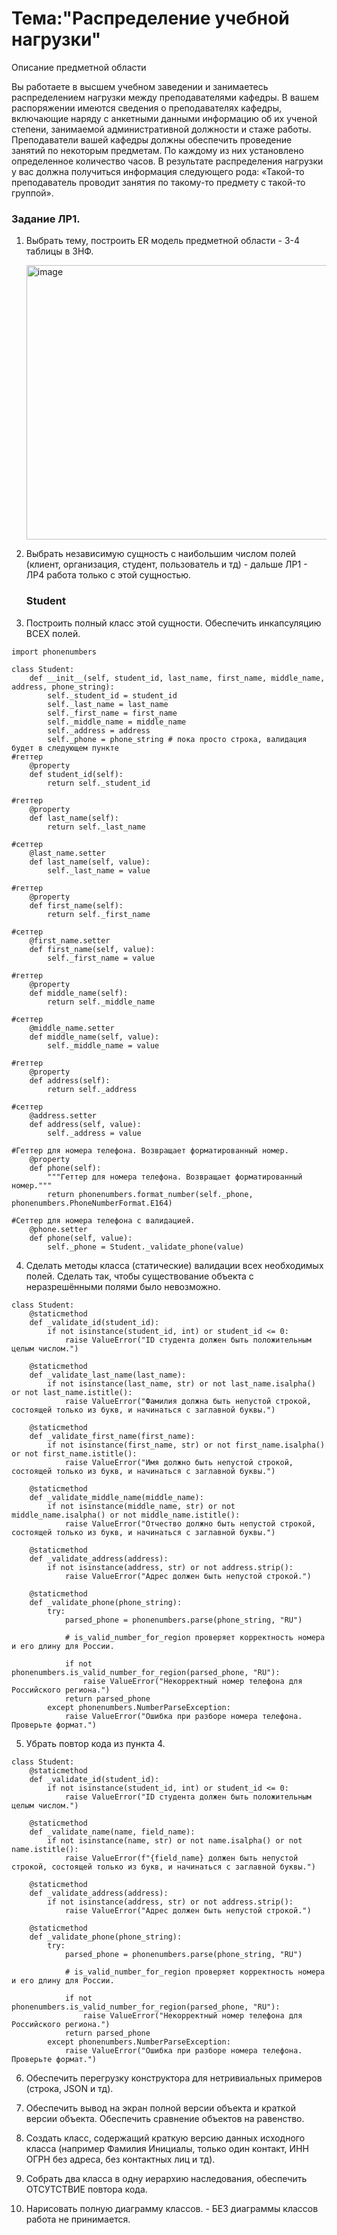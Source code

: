 # Тема:"Распределение учебной нагрузки"
Описание предметной области

Вы работаете в высшем учебном заведении и занимаетесь распределением нагрузки между преподавателями кафедры. В вашем распоряжении имеются сведения о преподавателях кафедры, включающие наряду с анкетными данными информацию об их ученой степени, занимаемой административной должности и стаже работы. Преподаватели вашей кафедры должны обеспечить проведение занятий по некоторым предметам. По каждому из них установлено определенное количество часов. В результате распределения нагрузки у вас должна получиться информация следующего рода: «Такой-то преподаватель проводит занятия по такому-то предмету с такой-то группой».

### Задание ЛР1.

1. Выбрать тему, построить ER модель предметной области - 3-4 таблицы в 3НФ.


   <img width="1248" height="439" alt="image" src="https://github.com/user-attachments/assets/5a1e7251-a70c-40c8-8ab7-46bdc4693af5" />


2. Выбрать независимую сущность с наибольшим числом полей (клиент, организация, студент, пользователь и тд) - дальше ЛР1 - ЛР4 работа только с этой сущностью.


    ### Student
   

3. Построить полный класс этой сущности. Обеспечить инкапсуляцию ВСЕХ полей.

```
import phonenumbers

class Student:
    def __init__(self, student_id, last_name, first_name, middle_name, address, phone_string):
        self._student_id = student_id
        self._last_name = last_name
        self._first_name = first_name
        self._middle_name = middle_name
        self._address = address
        self._phone = phone_string # пока просто строка, валидация будет в следующем пункте
#геттер
    @property
    def student_id(self):
        return self._student_id

#геттер
    @property
    def last_name(self):
        return self._last_name

#сеттер
    @last_name.setter
    def last_name(self, value):
        self._last_name = value

#геттер
    @property
    def first_name(self):
        return self._first_name

#сеттер
    @first_name.setter
    def first_name(self, value):
        self._first_name = value

#геттер
    @property
    def middle_name(self):
        return self._middle_name

#сеттер
    @middle_name.setter
    def middle_name(self, value):
        self._middle_name = value

#геттер
    @property
    def address(self):
        return self._address

#сеттер
    @address.setter
    def address(self, value):
        self._address = value
        
#Геттер для номера телефона. Возвращает форматированный номер.
    @property
    def phone(self):
        """Геттер для номера телефона. Возвращает форматированный номер."""
        return phonenumbers.format_number(self._phone, phonenumbers.PhoneNumberFormat.E164)

#Сеттер для номера телефона с валидацией.
    @phone.setter
    def phone(self, value):
        self._phone = Student._validate_phone(value)
```

        
4. Сделать методы класса (статические) валидации всех необходимых полей. Сделать так, чтобы существование объекта с неразрешёнными полями было невозможно.

```
class Student:
    @staticmethod
    def _validate_id(student_id):
        if not isinstance(student_id, int) or student_id <= 0:
            raise ValueError("ID студента должен быть положительным целым числом.")

    @staticmethod
    def _validate_last_name(last_name):
        if not isinstance(last_name, str) or not last_name.isalpha() or not last_name.istitle():
            raise ValueError("Фамилия должна быть непустой строкой, состоящей только из букв, и начинаться с заглавной буквы.")

    @staticmethod
    def _validate_first_name(first_name):
        if not isinstance(first_name, str) or not first_name.isalpha() or not first_name.istitle():
            raise ValueError("Имя должно быть непустой строкой, состоящей только из букв, и начинаться с заглавной буквы.")

    @staticmethod
    def _validate_middle_name(middle_name):
        if not isinstance(middle_name, str) or not middle_name.isalpha() or not middle_name.istitle():
            raise ValueError("Отчество должно быть непустой строкой, состоящей только из букв, и начинаться с заглавной буквы.")

    @staticmethod
    def _validate_address(address):
        if not isinstance(address, str) or not address.strip():
            raise ValueError("Адрес должен быть непустой строкой.")

    @staticmethod
    def _validate_phone(phone_string):
        try:
            parsed_phone = phonenumbers.parse(phone_string, "RU")

            # is_valid_number_for_region проверяет корректность номера и его длину для России.

            if not phonenumbers.is_valid_number_for_region(parsed_phone, "RU"):
                raise ValueError("Некорректный номер телефона для Российского региона.")
            return parsed_phone
        except phonenumbers.NumberParseException:
            raise ValueError("Ошибка при разборе номера телефона. Проверьте формат.")
```

5. Убрать повтор кода из пункта 4.

```
class Student:
    @staticmethod
    def _validate_id(student_id):
        if not isinstance(student_id, int) or student_id <= 0:
            raise ValueError("ID студента должен быть положительным целым числом.")

    @staticmethod
    def _validate_name(name, field_name):
        if not isinstance(name, str) or not name.isalpha() or not name.istitle():
            raise ValueError(f"{field_name} должен быть непустой строкой, состоящей только из букв, и начинаться с заглавной буквы.")

    @staticmethod
    def _validate_address(address):
        if not isinstance(address, str) or not address.strip():
            raise ValueError("Адрес должен быть непустой строкой.")

    @staticmethod
    def _validate_phone(phone_string):
        try:
            parsed_phone = phonenumbers.parse(phone_string, "RU")

            # is_valid_number_for_region проверяет корректность номера и его длину для России.

            if not phonenumbers.is_valid_number_for_region(parsed_phone, "RU"):
                raise ValueError("Некорректный номер телефона для Российского региона.")
            return parsed_phone
        except phonenumbers.NumberParseException:
            raise ValueError("Ошибка при разборе номера телефона. Проверьте формат.")
```

6. Обеспечить перегрузку конcтруктора для нетривиальных примеров (строка, JSON и тд).

7. Обеспечить вывод на экран полной версии объекта и краткой версии объекта. Обеспечить сравнение объектов на равенство.

8. Создать класс, содержащий краткую версию данных исходного класса (например Фамилия Инициалы, только один контакт, ИНН ОГРН без адреса, без контактных лиц и тд).

9. Собрать два класса в одну иерархию наследования, обеспечить ОТСУТСТВИЕ повтора кода.

10. Нарисовать полную диаграмму классов. - БЕЗ диаграммы классов работа не принимается.
   
